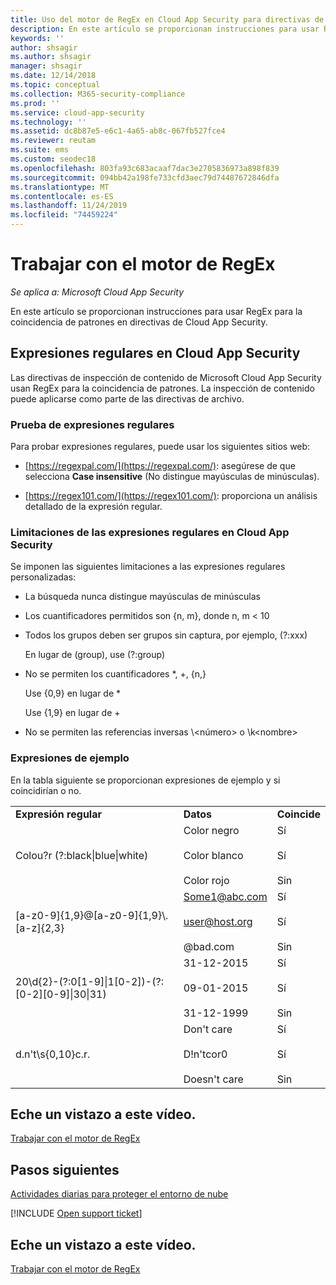 ```yaml
---
title: Uso del motor de RegEx en Cloud App Security para directivas de inspección de contenido
description: En este artículo se proporcionan instrucciones para usar RegEx para la coincidencia de patrones en directivas de Cloud App Security.
keywords: ''
author: shsagir
ms.author: shsagir
manager: shsagir
ms.date: 12/14/2018
ms.topic: conceptual
ms.collection: M365-security-compliance
ms.prod: ''
ms.service: cloud-app-security
ms.technology: ''
ms.assetid: dc8b87e5-e6c1-4a65-ab8c-067fb527fce4
ms.reviewer: reutam
ms.suite: ems
ms.custom: seodec18
ms.openlocfilehash: 803fa93c683acaaf7dac3e2705836973a898f839
ms.sourcegitcommit: 094bb42a198fe733cfd3aec79d74487672846dfa
ms.translationtype: MT
ms.contentlocale: es-ES
ms.lasthandoff: 11/24/2019
ms.locfileid: "74459224"
---
```

# <a name="working-with-the-regex-engine"></a>Trabajar con el motor de RegEx

*Se aplica a: Microsoft Cloud App Security*
 
En este artículo se proporcionan instrucciones para usar RegEx para la coincidencia de patrones en directivas de Cloud App Security.

## <a name="regular-expressions-in-cloud-app-security"></a>Expresiones regulares en Cloud App Security

Las directivas de inspección de contenido de Microsoft Cloud App Security usan RegEx para la coincidencia de patrones. La inspección de contenido puede aplicarse como parte de las directivas de archivo.

### <a name="testing-regular-expressions"></a>Prueba de expresiones regulares

Para probar expresiones regulares, puede usar los siguientes sitios web:  
  
- [https://regexpal.com/](https://regexpal.com/): asegúrese de que selecciona **Case insensitive** (No distingue mayúsculas de minúsculas).  
  
- [https://regex101.com/](https://regex101.com/): proporciona un análisis detallado de la expresión regular.  

### <a name="limitations-of-regular-expressions-in-cloud-app-security"></a>Limitaciones de las expresiones regulares en Cloud App Security

Se imponen las siguientes limitaciones a las expresiones regulares personalizadas:  
  
- La búsqueda nunca distingue mayúsculas de minúsculas  

- Los cuantificadores permitidos son {n, m}, donde n, m < 10  
  
- Todos los grupos deben ser grupos sin captura, por ejemplo, (?:xxx)  
  
     En lugar de (group), use (?:group)  
  
- No se permiten los cuantificadores *, +, {n,}  
  
     Use {0,9} en lugar de *  
  
     Use {1,9} en lugar de +  
  
- No se permiten las referencias inversas \\<número\> o \k\<nombre>  
  
### <a name="example-expressions"></a>Expresiones de ejemplo  

En la tabla siguiente se proporcionan expresiones de ejemplo y si coincidirían o no.

|                                                               |                                                               |                                    |
|---------------------------------------------------------------|---------------------------------------------------------------|------------------------------------|
|              <strong>Expresión regular</strong>              |                     <strong>Datos</strong>                     |      <strong>Coincide</strong>      |
|            Colou?r (?:black&#124;blue&#124;white)             |   Color negro<br /><br /> Color blanco<br /><br /> Color rojo   | Sí<br /><br /> Sí<br /><br /> Sin |
|           [a-z0-9]{1,9}@[a-z0-9]{1,9}\\.[a-z]{2,3}            | Some1@abc.com<br /><br /> user@host.org<br /><br /> @bad.com  | Sí<br /><br /> Sí<br /><br /> Sin |
| 20\d{2}-(?:0[1-9]&#124;1[0-2])-(?:[0-2][0-9]&#124;30&#124;31) |   31-12-2015<br /><br /> 09-01-2015<br /><br /> 31-12-1999    | Sí<br /><br /> Sí<br /><br /> Sin |
|                       d.n't\s{0,10}c.r.                       | Don't care<br /><br /> D!n'tcor0<br /><br /> Doesn't care | Sí<br /><br /> Sí<br /><br /> Sin |

## <a name="check-out-this-video"></a>Eche un vistazo a este vídeo.

[Trabajar con el motor de RegEx](https://channel9.msdn.com/Shows/Microsoft-Security/Microsoft-Cloud-App-Security-Working-with-the-Regex-Engine)

## <a name="next-steps"></a>Pasos siguientes

[Actividades diarias para proteger el entorno de nube](daily-activities-to-protect-your-cloud-environment.md)   

[!INCLUDE [Open support ticket](includes/support.md)]  
  

## <a name="check-out-this-video"></a>Eche un vistazo a este vídeo.
[Trabajar con el motor de RegEx](https://channel9.msdn.com/Shows/Microsoft-Security/Microsoft-Cloud-App-Security-Working-with-the-Regex-Engine)    